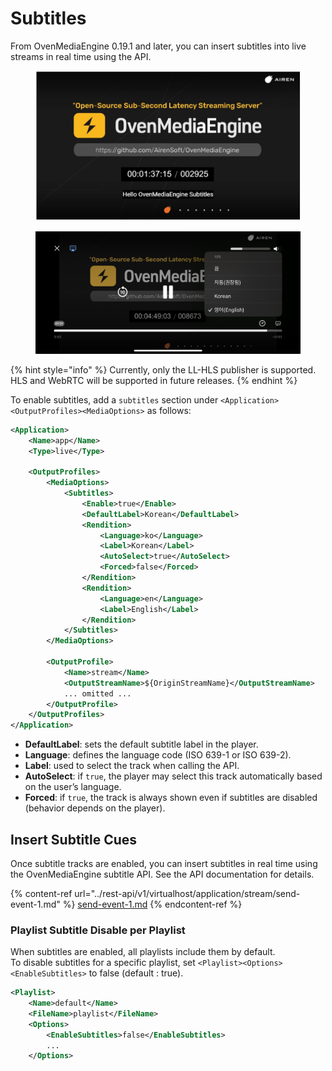 # Subtitles

From OvenMediaEngine 0.19.1 and later, you can insert subtitles into live streams in real time using the API.&#x20;

<figure><img src="../.gitbook/assets/image (1).png" alt=""><figcaption></figcaption></figure>

<figure><img src="../.gitbook/assets/image (1) (1).png" alt=""><figcaption></figcaption></figure>

{% hint style="info" %}
Currently, only the LL-HLS publisher is supported. HLS and WebRTC will be supported in future releases.
{% endhint %}

To enable subtitles, add a `subtitles` section under  `<Application><OutputProfiles><MediaOptions>` as follows:

```xml
<Application>
    <Name>app</Name>
    <Type>live</Type>

    <OutputProfiles>
        <MediaOptions>
            <Subtitles>
                <Enable>true</Enable>
                <DefaultLabel>Korean</DefaultLabel>
                <Rendition>
                    <Language>ko</Language>
                    <Label>Korean</Label>
                    <AutoSelect>true</AutoSelect>
                    <Forced>false</Forced>
                </Rendition>
                <Rendition>
                    <Language>en</Language>
                    <Label>English</Label>
                </Rendition>
            </Subtitles>
        </MediaOptions>

        <OutputProfile>
            <Name>stream</Name>
            <OutputStreamName>${OriginStreamName}</OutputStreamName>
            ... omitted ...
        </OutputProfile>
    </OutputProfiles>
</Application>
```

* **DefaultLabel**: sets the default subtitle label in the player.
* **Language**: defines the language code (ISO 639-1 or ISO 639-2).
* **Label**: used to select the track when calling the API.
* **AutoSelect**: if `true`, the player may select this track automatically based on the user’s language.
* **Forced**: if `true`, the track is always shown even if subtitles are disabled (behavior depends on the player).

## Insert Subtitle Cues

Once subtitle tracks are enabled, you can insert subtitles in real time using the OvenMediaEngine subtitle API. See the API documentation for details.

{% content-ref url="../rest-api/v1/virtualhost/application/stream/send-event-1.md" %}
[send-event-1.md](../rest-api/v1/virtualhost/application/stream/send-event-1.md)
{% endcontent-ref %}

### Playlist Subtitle Disable per Playlist

When subtitles are enabled, all playlists include them by default.\
To disable subtitles for a specific playlist, set `<Playlist><Options><EnableSubtitles>` to false (default : true).

```xml
<Playlist>
	<Name>default</Name>
	<FileName>playlist</FileName>
	<Options>
		<EnableSubtitles>false</EnableSubtitles>
		...
	</Options>
```





